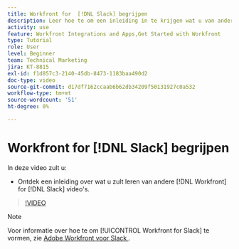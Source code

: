 ```yaml
---
title: Workfront for  [!DNL Slack] begrijpen
description: Leer hoe te om een inleiding in te krijgen wat u van andere  [!DNL Workfront]  voor de video's van Slack zult leren.
activity: use
feature: Workfront Integrations and Apps,Get Started with Workfront
type: Tutorial
role: User
level: Beginner
team: Technical Marketing
jira: KT-8815
exl-id: f1d857c3-2140-45db-8473-1183baa490d2
doc-type: video
source-git-commit: d17df7162ccaab6b62db34209f50131927c0a532
workflow-type: tm+mt
source-wordcount: '51'
ht-degree: 0%

---
```


# Workfront for [!DNL Slack] begrijpen

In deze video zult u:

* Ontdek een inleiding over wat u zult leren van andere [!DNL Workfront] for [!DNL Slack] video&#39;s.

>[!VIDEO](https://video.tv.adobe.com/v/3435921/?quality=12&learn=on&enablevpops&captions=dut)

>[!NOTE]
>
>Voor informatie over hoe te om [!UICONTROL Workfront for Slack] te vormen, zie [ Adobe Workfront voor Slack ](https://experienceleague.adobe.com/docs/workfront/using/adobe-workfront-integrations/workfront-for-slack/use-workfront-for-slack.html?lang=nl-NL).

